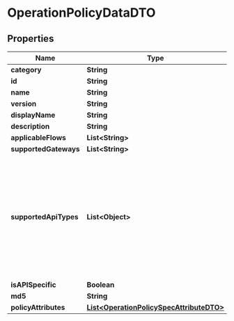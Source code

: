 

# OperationPolicyDataDTO

## Properties

Name | Type | Description | Notes
------------ | ------------- | ------------- | -------------
**category** | **String** |  |  [optional]
**id** | **String** |  |  [optional]
**name** | **String** |  |  [optional]
**version** | **String** |  |  [optional]
**displayName** | **String** |  |  [optional]
**description** | **String** |  |  [optional]
**applicableFlows** | **List&lt;String&gt;** |  |  [optional]
**supportedGateways** | **List&lt;String&gt;** |  |  [optional]
**supportedApiTypes** | **List&lt;Object&gt;** | Supported API types as an array of strings, or an array of maps [HTTP, SOAP]  [{apiType: HTTP, subType: AI}, {apiType: SOAP}]  |  [optional]
**isAPISpecific** | **Boolean** |  |  [optional]
**md5** | **String** |  |  [optional]
**policyAttributes** | [**List&lt;OperationPolicySpecAttributeDTO&gt;**](OperationPolicySpecAttributeDTO.md) |  |  [optional]



